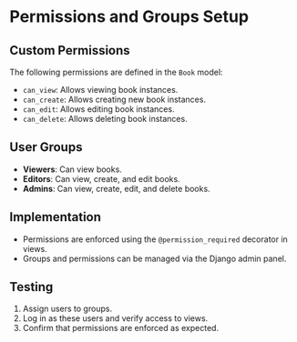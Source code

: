 # Permissions and Groups Setup

## Custom Permissions
The following permissions are defined in the `Book` model:
- `can_view`: Allows viewing book instances.
- `can_create`: Allows creating new book instances.
- `can_edit`: Allows editing book instances.
- `can_delete`: Allows deleting book instances.

## User Groups
- **Viewers**: Can view books.
- **Editors**: Can view, create, and edit books.
- **Admins**: Can view, create, edit, and delete books.

## Implementation
- Permissions are enforced using the `@permission_required` decorator in views.
- Groups and permissions can be managed via the Django admin panel.

## Testing
1. Assign users to groups.
2. Log in as these users and verify access to views.
3. Confirm that permissions are enforced as expected.
